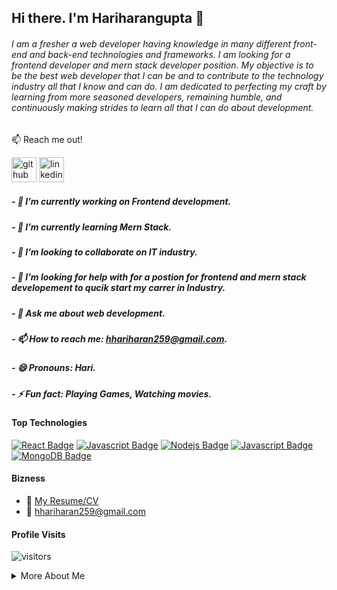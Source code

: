## Hi there. I'm Hariharangupta 👋

###### I am a fresher a web developer having knowledge in many different front-end and back-end technologies and frameworks. I am looking for a frontend developer and mern stack developer position. My objective is to be the best web developer that I can be and to contribute to the technology industry all that I know and can do. I am dedicated to perfecting my craft by learning from more seasoned developers, remaining humble, and continuously making strides to learn all that I can do about development. 

:mailbox: Reach me out!

[<img src='https://cdn.jsdelivr.net/npm/simple-icons@3.0.1/icons/github.svg' alt='github' height='40'>](https://github.com/Gade-HariHaran)   [<img src='https://cdn.jsdelivr.net/npm/simple-icons@3.0.1/icons/linkedin.svg' alt='linkedin' height='40'>](https://www.linkedin.com/in/https://www.linkedin.com/in/hari-haran-b534651b0//)

##### - 🔭 I’m currently working on Frontend development.
##### - 🌱 I’m currently learning Mern Stack.
##### - 👯 I’m looking to collaborate on IT industry.
##### - 🤔 I’m looking for help with for a postion for frontend and mern stack developement to qucik start my carrer in Industry.
##### - 💬 Ask me about web development.  
##### - 📫 How to reach me: hhariharan259@gmail.com.
##### - 😄 Pronouns: Hari. 
##### - ⚡ Fun fact: Playing Games, Watching movies.

#### Top Technologies

<!-- TODO: Make technologies links takes you to repositories -->

[![React Badge](https://img.shields.io/badge/-React-61DBFB?style=for-the-badge&labelColor=black&logo=react&logoColor=61DBFB)](#) [![Javascript Badge](https://img.shields.io/badge/-Javascript-F0DB4F?style=for-the-badge&labelColor=black&logo=javascript&logoColor=F0DB4F)](#) [![Nodejs Badge](https://img.shields.io/badge/-Nodejs-3C873A?style=for-the-badge&labelColor=black&logo=node.js&logoColor=3C873A)](#) [![Javascript Badge](https://img.shields.io/badge/-Express-3C873A?style=for-the-badge&labelColor=black&logo=Express&logoColor=3C873A)](#) [![MongoDB Badge](https://img.shields.io/badge/-MongoDB-C1BEBC?style=for-the-badge&labelColor=black&logo=MongoDB&logoColor=4DB33D)](#)

#### Bizness
- :paperclip: [My Resume/CV](file:///C:/Users/hp/Downloads/talent-one-page-personal-html-template/assets/Resume/Mern%20Stack%20Resume.docx)
- :email: hhariharan259@gmail.com


#### Profile Visits 

   ![visitors](https://visitor-badge.glitch.me/badge?page_id=Gade-HariHaran.visitor-badge.issue.1)

<details>
<summary>
  More About Me
</summary>

<br >

###### I love to learn code, a self-learner, intersted to learn new skills.

#### Github Stats.

![Gade HariHaran GitHub stats](https://github-readme-stats.vercel.app/api?username=Gade-HariHaran&theme=greyk&show_icons=true)

</details>

